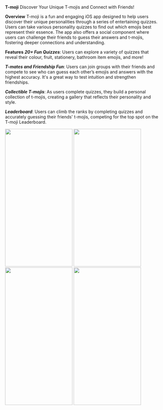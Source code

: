 **T-moji**
Discover Your Unique T-mojis and Connect with Friends!

**Overview**
T-moji is a fun and engaging iOS app designed to help users discover their unique personalities through a series of entertaining quizzes. Users can take various personality quizzes to find out which emojis best represent their essence. The app also offers a social component where users can challenge their friends to guess their answers and t-mojis, fostering deeper connections and understanding.

**Features**
**_20+ Fun Quizzes_**: Users can explore a variety of quizzes that reveal their colour, fruit, stationery, bathroom item emojis, and more!

**_T-mates and Friendship Fun_**: Users can join groups with their friends and compete to see who can guess each other’s emojis and answers with the highest accuracy. It's a great way to test intuition and strengthen friendships.

**_Collectible T-mojis_**: As users complete quizzes, they build a personal collection of t-mojis, creating a gallery that reflects their personality and style.

**_Leaderboard_**: Users can climb the ranks by completing quizzes and accurately guessing their friends' t-mojis, competing for the top spot on the T-moji Leaderboard.


<img src="https://github.com/user-attachments/assets/3f267f40-610b-41f2-8b41-0ecf131b6855" width="220" height="450">  <img src="https://is1-ssl.mzstatic.com/image/thumb/PurpleSource126/v4/8e/ca/8e/8eca8e55-13cc-0d88-46d7-0428151dd66a/2b1f85fd-d7ae-43c6-a8f3-9c7b958913da_Screenshot_2023-12-02_at_7.01_1.jpg/460x0w.webp" width="220" height="450">  <img src="https://is1-ssl.mzstatic.com/image/thumb/PurpleSource116/v4/87/74/0d/87740d44-1f2e-c197-4e4d-f8035acc8b6a/303f6902-a3a5-47d3-9ee2-b5b855792043_Screenshot_2023-12-02_at_7.07_1.jpg/460x0w.webp" width="220" height="450">  <img src="https://is1-ssl.mzstatic.com/image/thumb/PurpleSource116/v4/c5/5c/4c/c55c4c97-6855-4335-3ab1-0123a548ea37/00f1d874-a267-44cc-97a8-babf1015c279_Screenshot_2023-12-02_at_7.05_1.jpg/460x0w.webp" width="220" height="450">
